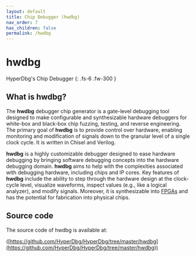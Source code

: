 ```yaml
---
layout: default
title: Chip Debugger (hwdbg)
nav_order: 7
has_children: false
permalink: /hwdbg
---
```


# hwdbg

HyperDbg's Chip Debugger
{: .fs-6 .fw-300 }

## What is hwdbg?

The **hwdbg** debugger chip generator is a gate-level debugging tool designed to make configurable and synthesizable hardware debuggers for white-box and black-box chip fuzzing, testing, and reverse engineering. The primary goal of **hwdbg** is to provide control over hardware, enabling monitoring and modification of signals down to the granular level of a single clock cycle. It is written in Chisel and Verilog.

**hwdbg** is a highly customizable debugger designed to ease hardware debugging by bringing software debugging concepts into the hardware debugging domain. **hwdbg** aims to help with the complexities associated with debugging hardware, including chips and IP cores. Key features of **hwdbg** include the ability to step through the hardware design at the clock-cycle level, visualize waveforms, inspect values (e.g., like a logical analyzer), and modify signals. Moreover, it is synthesizable into [FPGAs](https://github.com/HyperDbg/hwdbg-fpga) and has the potential for fabrication into physical chips.

## Source code

The source code of hwdbg is available at:

([https://github.com/HyperDbg/HyperDbg/tree/master/hwdbg](https://github.com/HyperDbg/HyperDbg/tree/master/hwdbg))